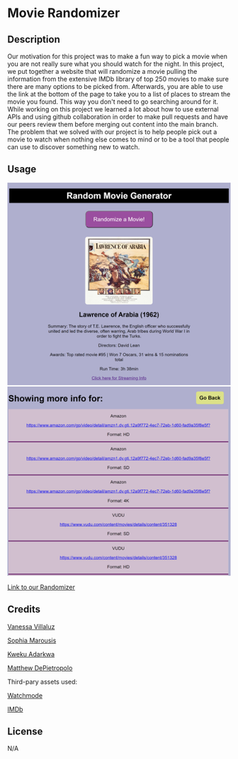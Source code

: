 # Movie Randomizer

## Description

Our motivation for this project was to make a fun way to pick a movie when you are not really sure what you should watch for the night. In this project, we put together a website that will randomize a movie pulling the information from the extensive IMDb library of top 250 movies to make sure there are many options to be picked from. Afterwards, you are able to use the link at the bottom of the page to take you to a list of places to stream the movie you found. This way you don't need to go searching around for it. While working on this project we learned a lot about how to use external APIs and using github collaboration in order to make pull requests and have our peers review them before merging out content into the main branch. The problem that we solved with our project is to help people pick out a movie to watch when nothing else comes to mind or to be a tool that people can use to discover something new to watch.


## Usage

![Screenshot](assets/images/Screenshot1.png)
![Screenshot](assets/images/Screenshot2.png)

[Link to our Randomizer](https://faye3091.github.io/Project1-group1/)


## Credits

[Vanessa Villaluz](https://github.com/faye3091)

[Sophia Marousis](https://github.com/marousiss)

[Kweku Adarkwa](https://github.com/1kweku)

[Matthew DePietropolo](https://github.com/Sofuto22)

Third-pary assets used: 

[Watchmode](watchmode.com)

[IMDb](https://www.imdb.com/)




## License

N/A

